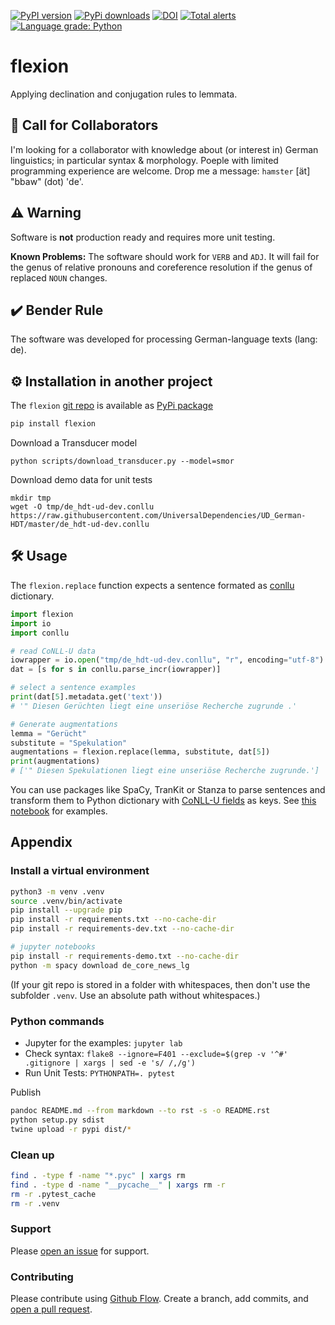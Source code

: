 [![PyPI version](https://badge.fury.io/py/flexion.svg)](https://badge.fury.io/py/flexion)
[![PyPi downloads](https://img.shields.io/pypi/dm/flexion)](https://img.shields.io/pypi/dm/flexion)
[![DOI](https://zenodo.org/badge/441439427.svg)](https://zenodo.org/badge/latestdoi/441439427)
[![Total alerts](https://img.shields.io/lgtm/alerts/g/ulf/flexion.svg?logo=lgtm&logoWidth=18)](https://lgtm.com/projects/g/ulf/flexion/alerts/)
[![Language grade: Python](https://img.shields.io/lgtm/grade/python/g/ulf/flexion.svg?logo=lgtm&logoWidth=18)](https://lgtm.com/projects/g/ulf/flexion/context:python)


# flexion
Applying declination and conjugation rules to lemmata.

## 🤙 Call for Collaborators
I'm looking for a collaborator with knowledge about (or interest in) German linguistics; in particular syntax & morphology.
Poeple with limited programming experience are welcome.
Drop me a message: `hamster` [ät] "bbaw" (dot) 'de'.

## ⚠️ Warning
Software is **not** production ready and requires more unit testing.

**Known Problems:**
The software should work for `VERB` and `ADJ`.
It will fail for the genus of relative pronouns and coreference resolution if the genus of replaced `NOUN` changes.

## ✔️ Bender Rule
The software was developed for processing German-language texts (lang: de).

## ⚙️ Installation in another project
The `flexion` [git repo](http://github.com/ulf/flexion) is available as [PyPi package](https://pypi.org/project/flexion)

```sh
pip install flexion
```

Download a Transducer model
```
python scripts/download_transducer.py --model=smor
```

Download demo data for unit tests
```
mkdir tmp
wget -O tmp/de_hdt-ud-dev.conllu https://raw.githubusercontent.com/UniversalDependencies/UD_German-HDT/master/de_hdt-ud-dev.conllu 
```

## 🛠️ Usage
The `flexion.replace` function expects a sentence formated as [conllu](https://pypi.org/project/conllu/) dictionary.

```py
import flexion
import io
import conllu

# read CoNLL-U data
iowrapper = io.open("tmp/de_hdt-ud-dev.conllu", "r", encoding="utf-8")
dat = [s for s in conllu.parse_incr(iowrapper)]

# select a sentence examples
print(dat[5].metadata.get('text'))
# '" Diesen Gerüchten liegt eine unseriöse Recherche zugrunde .'

# Generate augmentations
lemma = "Gerücht"
substitute = "Spekulation"
augmentations = flexion.replace(lemma, substitute, dat[5])
print(augmentations)
# ['" Diesen Spekulationen liegt eine unseriöse Recherche zugrunde.']
```

You can use packages like SpaCy, TranKit or Stanza to parse sentences and transform them to Python dictionary with [CoNLL-U fields](https://universaldependencies.org/format.html) as keys.
See [this notebook](https://github.com/ulf1/flexion/blob/main/demo/Augment%20Sentences%20with%20flexion%20and%20spacy.ipynb) for examples.


## Appendix

### Install a virtual environment

```sh
python3 -m venv .venv
source .venv/bin/activate
pip install --upgrade pip
pip install -r requirements.txt --no-cache-dir
pip install -r requirements-dev.txt --no-cache-dir

# jupyter notebooks
pip install -r requirements-demo.txt --no-cache-dir
python -m spacy download de_core_news_lg
```

(If your git repo is stored in a folder with whitespaces, then don't use the subfolder `.venv`. Use an absolute path without whitespaces.)

### Python commands

* Jupyter for the examples: `jupyter lab`
* Check syntax: `flake8 --ignore=F401 --exclude=$(grep -v '^#' .gitignore | xargs | sed -e 's/ /,/g')`
* Run Unit Tests: `PYTHONPATH=. pytest`

Publish

```sh
pandoc README.md --from markdown --to rst -s -o README.rst
python setup.py sdist 
twine upload -r pypi dist/*
```

### Clean up 

```sh
find . -type f -name "*.pyc" | xargs rm
find . -type d -name "__pycache__" | xargs rm -r
rm -r .pytest_cache
rm -r .venv
```


### Support
Please [open an issue](https://github.com/ulf/flexion/issues/new) for support.


### Contributing
Please contribute using [Github Flow](https://guides.github.com/introduction/flow/). Create a branch, add commits, and [open a pull request](https://github.com/ulf/flexion/compare/).
